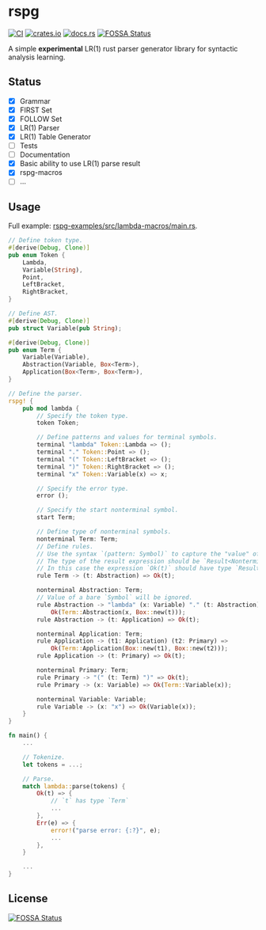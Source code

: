 # rspg

[![CI](https://github.com/linyinfeng/rspg/workflows/CI/badge.svg)](https://github.com/linyinfeng/rspg/actions)
[![crates.io](https://img.shields.io/crates/v/rspg.svg)](https://crates.io/crates/rspg)
[![docs.rs](https://docs.rs/rspg/badge.svg)](https://docs.rs/rspg)
[![FOSSA Status](https://app.fossa.com/api/projects/git%2Bgithub.com%2Flinyinfeng%2Frspg.svg?type=shield)](https://app.fossa.com/projects/git%2Bgithub.com%2Flinyinfeng%2Frspg?ref=badge_shield)

A simple **experimental** LR(1) rust parser generator library for syntactic analysis learning.

## Status

- [x] Grammar
- [x] FIRST Set
- [x] FOLLOW Set
- [x] LR(1) Parser
- [x] LR(1) Table Generator
- [ ] Tests
- [ ] Documentation
- [x] Basic ability to use LR(1) parse result
- [x] rspg-macros
- [ ] ...

## Usage

Full example: [rspg-examples/src/lambda-macros/main.rs](https://github.com/linyinfeng/rspg/blob/master/rspg-examples/src/lambda-macros/main.rs).

```rust
// Define token type.
#[derive(Debug, Clone)]
pub enum Token {
    Lambda,
    Variable(String),
    Point,
    LeftBracket,
    RightBracket,
}

// Define AST.
#[derive(Debug, Clone)]
pub struct Variable(pub String);

#[derive(Debug, Clone)]
pub enum Term {
    Variable(Variable),
    Abstraction(Variable, Box<Term>),
    Application(Box<Term>, Box<Term>),
}

// Define the parser.
rspg! {
    pub mod lambda {
        // Specify the token type.
        token Token;

        // Define patterns and values for terminal symbols.
        terminal "lambda" Token::Lambda => ();
        terminal "." Token::Point => ();
        terminal "(" Token::LeftBracket => ();
        terminal ")" Token::RightBracket => ();
        terminal "x" Token::Variable(x) => x;

        // Specify the error type.
        error ();

        // Specify the start nonterminal symbol.
        start Term;

        // Define type of nonterminal symbols.
        nonterminal Term: Term;
        // Define rules.
        // Use the syntax `(pattern: Symbol)` to capture the "value" of the symbol.
        // The type of the result expression should be `Result<NonterminalType, ErrorType>`.
        // In this case the expression `Ok(t)` should have type `Result<Term, ()>`.
        rule Term -> (t: Abstraction) => Ok(t);

        nonterminal Abstraction: Term;
        // Value of a bare `Symbol` will be ignored.
        rule Abstraction -> "lambda" (x: Variable) "." (t: Abstraction) =>
            Ok(Term::Abstraction(x, Box::new(t)));
        rule Abstraction -> (t: Application) => Ok(t);

        nonterminal Application: Term;
        rule Application -> (t1: Application) (t2: Primary) =>
            Ok(Term::Application(Box::new(t1), Box::new(t2)));
        rule Application -> (t: Primary) => Ok(t);

        nonterminal Primary: Term;
        rule Primary -> "(" (t: Term) ")" => Ok(t);
        rule Primary -> (x: Variable) => Ok(Term::Variable(x));

        nonterminal Variable: Variable;
        rule Variable -> (x: "x") => Ok(Variable(x));
    }
}

fn main() {
    ...

    // Tokenize.
    let tokens = ...;

    // Parse.
    match lambda::parse(tokens) {
        Ok(t) => {
            // `t` has type `Term`
            ...
        },
        Err(e) => {
            error!("parse error: {:?}", e);
            ...
        },
    }

    ...
}
```


## License
[![FOSSA Status](https://app.fossa.com/api/projects/git%2Bgithub.com%2Flinyinfeng%2Frspg.svg?type=large)](https://app.fossa.com/projects/git%2Bgithub.com%2Flinyinfeng%2Frspg?ref=badge_large)